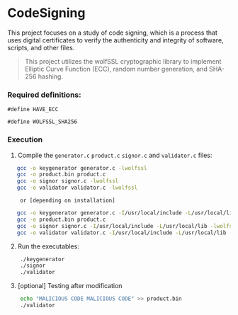 # CodeSigning
This project focuses on a study of code signing, which is a process that uses digital certificates to verify the authenticity and integrity of software, scripts, and other files.

> This project utilizes the wolfSSL cryptographic library to implement Elliptic Curve Function (ECC), random number generation, and SHA-256 hashing.

### Required definitions:
`#define HAVE_ECC`

`#define WOLFSSL_SHA256`

### Execution
1. Compile the `generator.c` `product.c` `signor.c` and `validator.c` files:
```sh
   gcc -o keygenerator generator.c -lwolfssl
   gcc -o product.bin product.c
   gcc -o signor signor.c -lwolfssl
   gcc -o validator validator.c -lwolfssl
```

        or [depending on installation]

```sh
   gcc -o keygenerator generator.c -I/usr/local/include -L/usr/local/lib -lwolfssl -lm
   gcc -o product.bin product.c
   gcc -o signor signor.c -I/usr/local/include -L/usr/local/lib -lwolfssl -lm
   gcc -o validator validator.c -I/usr/local/include -L/usr/local/lib -lwolfssl -lm
```
    
2. Run the executables:
```sh
    ./keygenerator
    ./signor
    ./validator
```

3. \[optional\] Testing after modification
```sh
    echo "MALICIOUS CODE MALICIOUS CODE" >> product.bin
    ./validator
```


